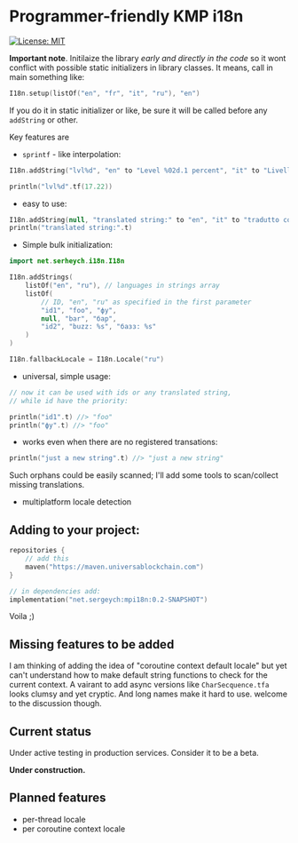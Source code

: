 # Programmer-friendly KMP i18n

[![License: MIT](https://img.shields.io/badge/License-MIT-yellow.svg)](https://opensource.org/licenses/MIT)

__Important note__. Initilaize the library _early and directly in the code_ so it wont conflict with possible static initializers in library classes. It means, call in main something like:

~~~kotlin
I18n.setup(listOf("en", "fr", "it", "ru"), "en")
~~~

If you do it in static initializer or like, be sure it will be called before any `addString` or other. 

Key features are

- `sprintf` - like interpolation:

```kotlin
I18n.addString("lvl%d", "en" to "Level %02d.1 percent", "it" to "Livello %02d.1 percento")

println("lvl%d".tf(17.22))
```

- easy to use:

```kotlin
I18n.addString(null, "translated string:" to "en", "it" to "tradutto come:" )
println("translated string:".t)
```

- Simple bulk initialization:

```kotlin
import net.serheych.i18n.I18n

I18n.addStrings(
    listOf("en", "ru"), // languages in strings array 
    listOf(
        // ID, "en", "ru" as specified in the first parameter
        "id1", "foo", "фу",
        null, "bar", "бар",
        "id2", "buzz: %s", "базз: %s"
    )
)

I18n.fallbackLocale = I18n.Locale("ru")
```

- universal, simple usage:

```kotlin
// now it can be used with ids or any translated string,
// while id have the priority:

println("id1".t) //> "foo"
println("фу".t) //> "foo"
```

- works even when there are no registered transations:

```kotlin
println("just a new string".t) //> "just a new string"
```
Such orphans could be easily scanned; I'll add some tools to scan/collect missing translations.

- multiplatform locale detection

## Adding to your project:

```kotlin
repositories {
    // add this
    maven("https://maven.universablockchain.com")
}

// in dependencies add:
implementation("net.sergeych:mpi18n:0.2-SNAPSHOT")
```

Voila ;)

## Missing features to be added

I am thinking of adding the idea of "coroutine context default locale" but yet can't understand
how to make default string functions to check for the current context. A vairant to add async
versions like `CharSecquence.tfa` looks clumsy and yet cryptic. And long names make it hard to use. welcome to the discussion though.

## Current status

Under active testing in production services. Consider it to be a beta.

__Under construction.__ 

## Planned features

- per-thread locale
- per coroutine context locale


